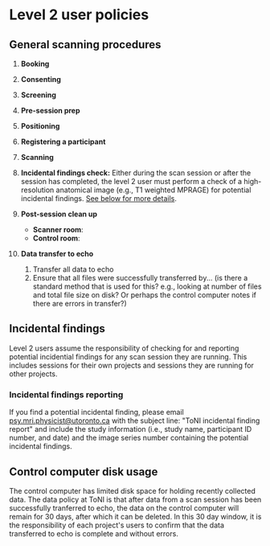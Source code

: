 # Level 2 user policies

## General scanning procedures

1. **Booking**

2. **Consenting**

3. **Screening**

4. **Pre-session prep**

5. **Positioning**

6. **Registering a participant**

7. **Scanning**

8. **Incidental findings check:** 
Either during the scan session or after the session has completed, the level 2 user must perform a check of a high-resolution anatomical image (e.g., T1 weighted MPRAGE) for potential incidental findings. [See below for more details](#incidental-findings).

9. **Post-session clean up**
    - **Scanner room**:
    - **Control room**:

10. **Data transfer to echo**
    1. Transfer all data to echo
    2. Ensure that all files were successfully transferred by... (is there a standard method that is used for this? e.g., looking at number of files and total file size on disk? Or perhaps the control computer notes if there are errors in transfer?)

## Incidental findings
Level 2 users assume the responsibility of checking for and reporting potential incidential findings for any scan session they are running. This includes sessions for their own projects and sessions they are running for other projects.

### Incidental findings reporting
If you find a potential incidental finding, please email [psy.mri.physicist@utoronto.ca](mailto:psy.mri.physicist@utoronto.ca) with the subject line: "ToNI incidental finding report" and include the study information (i.e., study name, participant ID number, and date) and the image series number containing the potential incidental findings. 

## Control computer disk usage
The control computer has limited disk space for holding recently collected data. The data policy at ToNI is that after data from a scan session has been successfully tranferred to echo, the data on the control computer will remain for 30 days, after which it can be deleted. In this 30 day window, it is the responsibility of each project's users to confirm that the data transferred to echo is complete and without errors.





